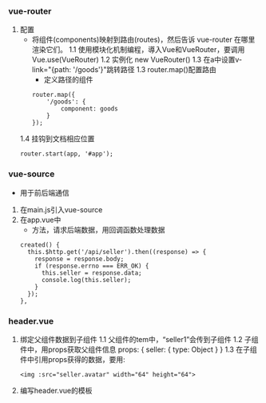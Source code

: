 ### vue-router
1. 配置
	- 将组件(components)映射到路由(routes)，然后告诉 vue-router 在哪里渲染它们。
	1.1 使用模块化机制编程，導入Vue和VueRouter，要调用 Vue.use(VueRouter)
	1.2 实例化 new VueRouter()
	1.3 在a中设置v-link="{path: '/goods'}"跳转路径
	1.3 router.map()配置路由
		- 定义路径的组件
		```
		router.map({
			'/goods': {
				component: goods
			}
		});
		```
	1.4 挂钩到文档相应位置
	```
	router.start(app, '#app');

	```


### vue-source
- 用于前后端通信
1. 在main.js引入vue-source
2. 在app.vue中
	- 方法，请求后端数据，用回调函数处理数据
	```
	created() {
	  this.$http.get('/api/seller').then((response) => {
	    response = response.body;
	    if (response.errno === ERR_OK) {
	      this.seller = response.data;
	      console.log(this.seller);
	    }
	  });
	},
	```


### header.vue
1. 绑定父组件数据到子组件
	1.1 父组件的tem中，“seller1”会传到子组件
	<v-header v-bind:seller="seller1"></v-header>
	1.2 子组件中，用props获取父组件信息
			props: {
				seller: {
					type: Object
				}
			}
	1.3 在子组件中引用props获得的数据，要用:
	```
	<img :src="seller.avatar" width="64" height="64">
	```
2. 编写header.vue的模板